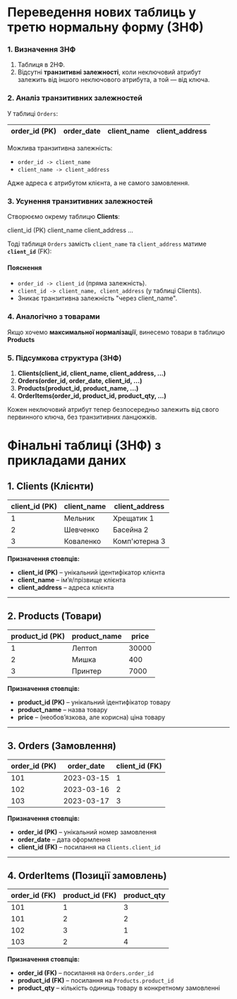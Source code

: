 # Переведення нових таблиць у третю нормальну форму (3НФ)

### 1. Визначення 3НФ

1. Таблиця в 2НФ.  
2. Відсутні **транзитивні залежності**, коли неключовий атрибут залежить від іншого неключового атрибута, а той — від ключа.

### 2. Аналіз транзитивних залежностей

У таблиці `Orders`:

| order_id (PK) | order_date  | client_name  | client_address |
|---------------|------------|--------------|----------------|

Можлива транзитивна залежність:
- `order_id -> client_name`
- `client_name -> client_address`

Адже адреса є атрибутом клієнта, а не самого замовлення.

### 3. Усунення транзитивних залежностей

Створюємо окрему таблицю **Clients**:

client_id (PK) client_name client_address ...

Тоді таблиця `Orders` замість `client_name` та `client_address` матиме **`client_id`** (FK):


#### Пояснення
- `order_id -> client_id` (пряма залежність).
- `client_id -> client_name, client_address` (у таблиці Clients).
- Зникає транзитивна залежність "через client_name".

### 4. Аналогічно з товарами

Якщо хочемо **максимальної нормалізації**, винесемо товари в таблицю **Products**


### 5. Підсумкова структура (3НФ)

1. **Clients(client_id, client_name, client_address, ...)**  
2. **Orders(order_id, order_date, client_id, ...)**  
3. **Products(product_id, product_name, ...)**  
4. **OrderItems(order_id, product_id, product_qty, ...)**  

Кожен неключовий атрибут тепер безпосередньо залежить від свого первинного ключа, без транзитивних ланцюжків.


#  Фінальні таблиці (3НФ) з прикладами даних

## 1. Clients (Клієнти)

| **client_id (PK)** | **client_name** | **client_address** |
|--------------------|-----------------|--------------------|
| 1                  | Мельник         | Хрещатик 1         |
| 2                  | Шевченко        | Басейна 2          |
| 3                  | Коваленко       | Комп'ютерна 3      |

**Призначення стовпців:**
- **client_id (PK)** – унікальний ідентифікатор клієнта  
- **client_name** – ім’я/прізвище клієнта  
- **client_address** – адреса клієнта  

---

## 2. Products (Товари)

| **product_id (PK)** | **product_name** | **price** |
|---------------------|------------------|----------|
| 1                   | Лептоп           | 30000    |
| 2                   | Мишка            | 400      |
| 3                   | Принтер          | 7000     |

**Призначення стовпців:**
- **product_id (PK)** – унікальний ідентифікатор товару  
- **product_name** – назва товару  
- **price** – (необов’язкова, але корисна) ціна товару  

---

## 3. Orders (Замовлення)

| **order_id (PK)** | **order_date** | **client_id (FK)** |
|-------------------|----------------|--------------------|
| 101               | 2023-03-15     | 1                  |
| 102               | 2023-03-16     | 2                  |
| 103               | 2023-03-17     | 3                  |

**Призначення стовпців:**
- **order_id (PK)** – унікальний номер замовлення  
- **order_date** – дата оформлення  
- **client_id (FK)** – посилання на `Clients.client_id`  

---

## 4. OrderItems (Позиції замовлень)

| **order_id (FK)** | **product_id (FK)** | **product_qty** |
|-------------------|---------------------|-----------------|
| 101               | 1                   | 3               |
| 101               | 2                   | 2               |
| 102               | 3                   | 1               |
| 103               | 2                   | 4               |

**Призначення стовпців:**
- **order_id (FK)** – посилання на `Orders.order_id`  
- **product_id (FK)** – посилання на `Products.product_id`  
- **product_qty** – кількість одиниць товару в конкретному замовленні  








